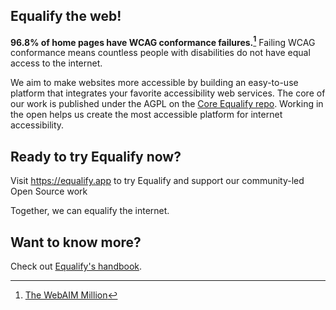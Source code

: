 ## Equalify the web!
**96.8% of home pages have WCAG conformance failures.[^1]** Failing WCAG conformance means countless people with disabilities do not have equal access to the internet.

We aim to make websites more accessible by building an easy-to-use platform that integrates your favorite accessibility web services. The core of our work is published under the AGPL on the [Core Equalify repo](http://github.com/EqualifyWverything/equalify). Working in the open helps us create the most accessible platform for internet accessibility.

## Ready to try Equalify now?
Visit https://equalify.app to try Equalify and support our community-led Open Source work

Together, we can equalify the internet.

## Want to know more?

Check out [Equalify's handbook](https://github.com/EqualifyApp/handbook).

[^1]:[The WebAIM Million](https://webaim.org/projects/million/)
